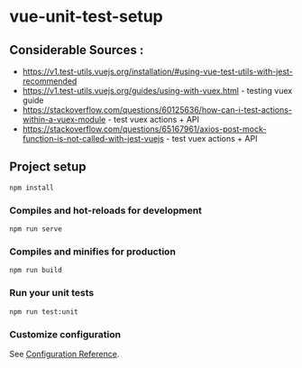 # vue-unit-test-setup

## Considerable Sources :

- https://v1.test-utils.vuejs.org/installation/#using-vue-test-utils-with-jest-recommended
- https://v1.test-utils.vuejs.org/guides/using-with-vuex.html - testing vuex guide
- https://stackoverflow.com/questions/60125636/how-can-i-test-actions-within-a-vuex-module - test vuex actions + API
- https://stackoverflow.com/questions/65167961/axios-post-mock-function-is-not-called-with-jest-vuejs - test vuex actions + API

## Project setup

```
npm install
```

### Compiles and hot-reloads for development

```
npm run serve
```

### Compiles and minifies for production

```
npm run build
```

### Run your unit tests

```
npm run test:unit
```

### Customize configuration

See [Configuration Reference](https://cli.vuejs.org/config/).
